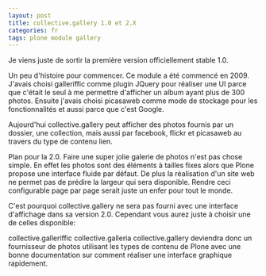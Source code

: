 ```yaml
---
layout: post
title: collective.gallery 1.0 et 2.X
categories: fr
tags: plone module gallery
---
```


Je viens juste de sortir la première version officiellement stable 1.0.

Un peu d'histoire pour commencer. Ce module a été commencé en 2009. J'avais choisi galleriffic comme plugin JQuery pour réaliser une UI parce que c'était le seul à me permettre d'afficher un album ayant plus de 300 photos. Ensuite j'avais choisi picasaweb comme mode de stockage pour les fonctionnalités et aussi parce que c'est Google.

Aujourd'hui collective.gallery peut afficher des photos fournis par un dossier, une collection, mais aussi par facebook, flickr et picasaweb au travers du type de contenu lien.

Plan pour la 2.0. Faire une super jolie galerie de photos n'est pas chose simple. En effet les photos sont des éléments à tailles fixes alors que Plone propose une interface fluide par défaut. De plus la réalisation d'un site web ne permet pas de prédire la largeur qui sera disponible. Rendre ceci configurable page par page serait juste un enfer pour tout le monde.

C'est pourquoi collective.gallery ne sera pas fourni avec une interface d'affichage dans sa version 2.0. Cependant vous aurez juste à choisir une de celles disponible:

collective.galleriffic
collective.galleria
collective.gallery deviendra donc un fournisseur de photos utilisant les types de contenu de Plone avec une bonne documentation sur comment réaliser une interface graphique rapidement.

